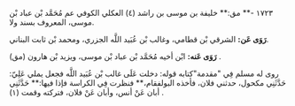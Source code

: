 ١٧٢٣ -** مق:** خليفة بن موسى بن راشد (٤) العكلي الكوفي عم مُحَمَّد بْن عباد بْن موسى، المعروف بسند ولا.

**رَوَى عَن:** الشرقي بْن قطامي، وغالب بْن عُبَيد اللَّه الجزري، ومحمد بْن ثابت البناني.

**رَوَى عَنه:** ابْن أخيه مُحَمَّد بْن عباد بْن موسى، ويزيد بْن هارون (مق) .

روى له مسلم فِي "مقدمة"كتابه قوله: دخلت عَلَى غالب بْن عُبَيد اللَّه فجعل يملي عَلِيّ: حَدَّثَنِي مكحول، حدثني فلان، فأخذه البولفقام،** فنظرت فِي الكراسة فإذا فيها:** حَدَّثَنِي أبان عَنْ أنس، وأبان عَنْ فلان، فتركته وقمت (١) .